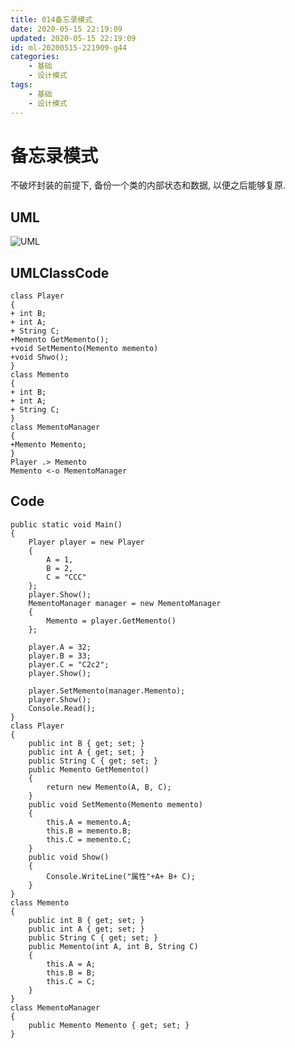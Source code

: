 ```yaml
---
title: 014备忘录模式
date: 2020-05-15 22:19:09
updated: 2020-05-15 22:19:09
id: ml-20200515-221909-g44
categories:
	- 基础
	- 设计模式
tags: 
	- 基础
	- 设计模式
---
```


# 备忘录模式

不破坏封装的前提下, 备份一个类的内部状态和数据, 以便之后能够复原.
<!--more-->
## UML

![UML](http://www.plantuml.com/plantuml/png/SoWkIImgAStDuKhEIImkLWZ8IQnCBUAgvj9MoCmhKN2oXZ8SGOpWagBCl7G5Po3RDpKtDQyaNy4zjGJArD042fVbPwOe12F4OCfo8RGcJ4L6ELXzBTHMg382rcAezqtCIqo7k1Og0fC1AOLuHK7F3cuyJ96DRZww4GwfUId0K000)

## UMLClassCode

```
class Player
{
+ int B;
+ int A;
+ String C;
+Memento GetMemento();
+void SetMemento(Memento memento)
+void Shwo();
}
class Memento
{
+ int B;
+ int A;
+ String C;
}
class MementoManager
{
+Memento Memento;
}
Player .> Memento
Memento <-o MementoManager
```

## Code

```CSharp
public static void Main()
{
    Player player = new Player
    {
        A = 1,
        B = 2,
        C = "CCC"
    };
    player.Show();
    MementoManager manager = new MementoManager
    {
        Memento = player.GetMemento()
    };

    player.A = 32;
    player.B = 33;
    player.C = "C2c2";
    player.Show();

    player.SetMemento(manager.Memento);
    player.Show();
    Console.Read();
}
class Player
{
    public int B { get; set; }
    public int A { get; set; }
    public String C { get; set; }
    public Memento GetMemento()
    {
        return new Memento(A, B, C);
    }
    public void SetMemento(Memento memento)
    {
        this.A = memento.A;
        this.B = memento.B;
        this.C = memento.C;
    }
    public void Show()
    {
        Console.WriteLine("属性"+A+ B+ C);
    }
}
class Memento
{
    public int B { get; set; }
    public int A { get; set; }
    public String C { get; set; }
    public Memento(int A, int B, String C)
    {
        this.A = A;
        this.B = B;
        this.C = C;
    }
}
class MementoManager
{
    public Memento Memento { get; set; }
}
```